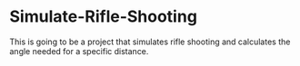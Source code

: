 # Simulate-Rifle-Shooting
This is going to be a project that simulates rifle shooting and calculates the angle needed for a specific distance.

